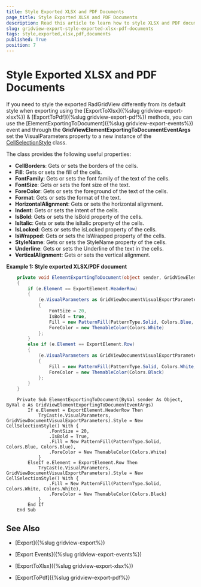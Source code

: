 ```yaml
---
title: Style Exported XLSX and PDF Documents
page_title: Style Exported XLSX and PDF Documents
description: Read this article to learn how to style XLSX and PDF documents exported from RadGridView - Telerik's {{ site.framework_name }} DataGrid.
slug: gridview-export-style-exported-xlsx-pdf-documents
tags: style,exported,xlsx,pdf,documents
published: True
position: 7
---
```


# Style Exported XLSX and PDF Documents

If you need to style the exported RadGridView differently from its default style when exporting using the [ExportToXlsx]({%slug gridview-export-xlsx%}) & [ExportToPdf]({%slug gridview-export-pdf%}) methods, you can use the [ElementExportingToDocument]({%slug gridview-export-events%}) event and through the  **GridViewElementExportingToDocumentEventArgs** set the VisualParameters property to a new instance of the [CellSelectionStyle](https://docs.telerik.com/devtools/wpf/api/telerik.windows.controls.gridview.cellselectionstyle) class.

The class provides the following useful properties:
* **CellBorders**: Gets or sets the borders of the cells.
* **Fill**: Gets or sets the fill of the cells.
* **FontFamily**: Gets or sets the font family of the text of the cells.
* **FontSize**: Gets or sets the font size of the text.
* **ForeColor**: Gets or sets the foreground of the text of the cells.
* **Format**: Gets or sets the format of the text.
* **HorizontalAlignment**: Gets or sets the horizontal alignment.
* **Indent**: Gets or sets the intent of the cells.
* **IsBold**: Gets or sets the IsBold property of the cells.
* **IsItalic**: Gets or sets the isItalic property of the cells.
* **IsLocked**: Gets or sets the isLocked property of the cells.
* **IsWrapped**: Gets or sets the IsWrapped property of the cells.
* **StyleName**: Gets or sets the StyleName property of the cells.
* **Underline**: Gets or sets the Underline of the text in the cells.
* **VerticalAlignment**: Gets or sets the vertical alignment.

__Example 1: Style exported XLSX/PDF document__

```C#
	private void ElementExportingToDocument(object sender, GridViewElementExportingToDocumentEventArgs e)
	{
	    if (e.Element == ExportElement.HeaderRow)
	    {
	        (e.VisualParameters as GridViewDocumentVisualExportParameters).Style = new CellSelectionStyle()
	        {
	            FontSize = 20,
	            IsBold = true,
	            Fill = new PatternFill(PatternType.Solid, Colors.Blue, Colors.Blue),
	            ForeColor = new ThemableColor(Colors.White)
	        };
	    }
	    else if (e.Element == ExportElement.Row)
	    {
	        (e.VisualParameters as GridViewDocumentVisualExportParameters).Style = new CellSelectionStyle()
	        {
	            Fill = new PatternFill(PatternType.Solid, Colors.White, Colors.White),
	            ForeColor = new ThemableColor(Colors.Black)
	        };
	    }
	}
```
```VB.NET
	Private Sub ElementExportingToDocument(ByVal sender As Object, ByVal e As GridViewElementExportingToDocumentEventArgs)
	    If e.Element = ExportElement.HeaderRow Then
	        TryCast(e.VisualParameters, GridViewDocumentVisualExportParameters).Style = New CellSelectionStyle() With {
	            .FontSize = 20,
	            .IsBold = True,
	            .Fill = New PatternFill(PatternType.Solid, Colors.Blue, Colors.Blue),
	            .ForeColor = New ThemableColor(Colors.White)
	        }
	    ElseIf e.Element = ExportElement.Row Then
	        TryCast(e.VisualParameters, GridViewDocumentVisualExportParameters).Style = New CellSelectionStyle() With {
	            .Fill = New PatternFill(PatternType.Solid, Colors.White, Colors.White),
	            .ForeColor = New ThemableColor(Colors.Black)
	        }
	    End If
	End Sub
```

## See Also

 * [Export]({%slug gridview-export%})

 * [Export Events]({%slug gridview-export-events%})

 * [ExportToXlsx]({%slug gridview-export-xlsx%})

 * [ExportToPdf]({%slug gridview-export-pdf%})
